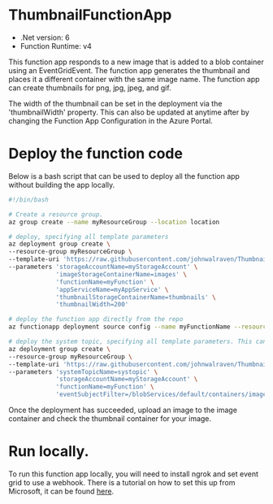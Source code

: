 # ThumbnailFunctionApp

* .Net version: 6
* Function Runtime: v4

This function app responds to a new image that is added to a blob container using an EventGridEvent. The function app generates the thumbnail and places it a different container with the same image name. The function app can create thumbnails for png, jpg, jpeg, and gif.

The width of the thumbnail can be set in the deployment via the 'thumbnailWidth' property. This can also be updated at anytime after by changing the Function App Configuration in the Azure Portal.

# Deploy the function code

Below is a bash script that can be used to deploy all the function app without building the app locally.

```bash
#!/bin/bash

# Create a resource group.
az group create --name myResourceGroup --location location

# deploy, specifying all template parameters
az deployment group create \
--resource-group myResourceGroup \
--template-uri 'https://raw.githubusercontent.com/johnwalraven/ThumbnailFunctionApp/master/azuredeploy.json' \
--parameters 'storageAccountName=myStorageAccount' \
             'imageStorageContainerName=images' \
             'functionName=myFunction' \
             'appServiceName=myAppService' \
             'thumbnailStorageContainerName=thumbnails' \
             'thumbnailWidth=200'

# deploy the function app directly from the repo 
az functionapp deployment source config --name myFunctionName --resource-group myResourceGroup --branch master --manual-integration --repo-url https://github.com/johnwalraven/ThumbnailFunctionApp

# deploy the system topic, specifying all template parameters. This cannot be run with the intial deployment as the function has not deployed. This deployment will create an event topic and subscribe to a blob created event that occurs.
az deployment group create \
--resource-group myResourceGroup \
--template-uri 'https://raw.githubusercontent.com/johnwalraven/ThumbnailFunctionApp/master/azuredeploy.systemtopics.json' \
--parameters 'systemTopicName=systopic' \
             'storageAccountName=myStorageAccount' \
             'functionName=myFunction' \
             'eventSubjectFilter=/blobServices/default/containers/images/'
```

Once the deployment has succeeded, upload an image to the image container and check the thumbnail container for your image.

# Run locally.

To run this function app locally, you will need to install ngrok and set event grid to use a webhook. There is a tutorial on how to set this up from Microsoft, it can be found [here](https://docs.microsoft.com/en-us/azure/azure-functions/functions-debug-event-grid-trigger-local).